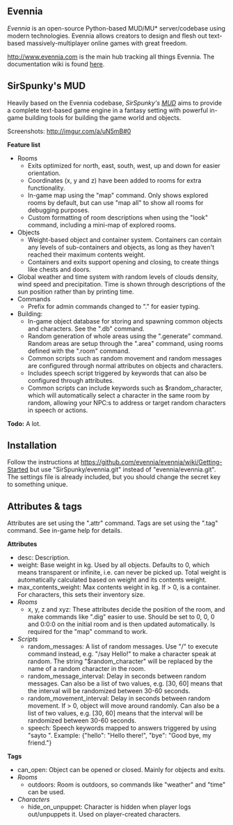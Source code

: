 Evennia
-----------------------
*Evennia* is an open-source Python-based MUD/MU\* server/codebase using modern technologies. Evennia allows creators to design and flesh out text-based massively-multiplayer online games with great freedom.

http://www.evennia.com is the main hub tracking all things Evennia. The documentation wiki is found [here](https://github.com/evennia/evennia/wiki).

SirSpunky's MUD
-----------------------
Heavily based on the Evennia codebase, *SirSpunky's [MUD](http://en.wikipedia.org/wiki/MUD)* aims to provide a complete text-based game engine in a fantasy setting with powerful in-game building tools for building the game world and objects.

Screenshots: http://imgur.com/a/uN5mB#0

**Feature list**
* Rooms
    * Exits optimized for north, east, south, west, up and down for easier orientation.
    * Coordinates (x, y and z) have been added to rooms for extra functionality.
    * In-game map using the "map" command. Only shows explored rooms by default, but can use "map all" to show all rooms for debugging purposes.
    * Custom formatting of room descriptions when using the "look" command, including a mini-map of explored rooms.
* Objects
    * Weight-based object and container system. Containers can contain any levels of sub-containers and objects, as long as they haven't reached their maximum contents weight.
    * Containers and exits support opening and closing, to create things like chests and doors.
* Global weather and time system with random levels of clouds density, wind speed and precipitation. Time is shown through descriptions of the sun position rather than by printing time.
* Commands
    * Prefix for admin commands changed to "." for easier typing.
* Building:
    * In-game object database for storing and spawning common objects and characters. See the ".db" command.
    * Random generation of whole areas using the ".generate" command. Random areas are setup through the ".area" command, using rooms defined with the ".room" command.
    * Common scripts such as random movement and random messages are configured through normal attributes on objects and characters.
    * Includes speech script triggered by keywords that can also be configured through attributes.
    * Common scripts can include keywords such as $random_character, which will automatically select a character in the same room by random, allowing your NPC:s to address or target random characters in speech or actions.

**Todo:** A lot.

Installation
-----------------------
Follow the instructions at https://github.com/evennia/evennia/wiki/Getting-Started but use "SirSpunky/evennia.git" instead of "evennia/evennia.git". The settings file is already included, but you should change the secret key to something unique.

Attributes & tags
-----------------------
Attributes are set using the ".attr" command. Tags are set using the ".tag" command. See in-game help for details.

**Attributes**
* desc: Description.
* weight: Base weight in kg. Used by all objects. Defaults to 0, which means transparent or infinite, i.e. can never be picked up. Total weight is automatically calculated based on weight and its contents weight.
* max_contents_weight: Max contents weight in kg. If > 0, is a container. For characters, this sets their inventory size.
* *Rooms*
    * x, y, z and xyz: These attributes decide the position of the room, and make commands like ".dig" easier to use. Should be set to 0, 0, 0 and 0:0:0 on the initial room and is then updated automatically. Is required for the "map" command to work.
* *Scripts*
    * random_messages: A list of random messages. Use "/" to execute command instead, e.g. "/say Hello!" to make a character speak at random. The string "$random_character" will be replaced by the name of a random character in the room.
    * random_message_interval: Delay in seconds between random messages. Can also be a list of two values, e.g. [30, 60] means that the interval will be randomized between 30-60 seconds.
    * random_movement_interval: Delay in seconds between random movement. If > 0, object will move around randomly. Can also be a list of two values, e.g. [30, 60] means that the interval will be randomized between 30-60 seconds.
    * speech: Speech keywords mapped to answers triggered by using "sayto <character> <keyword>". Example: {"hello": "Hello there!", "bye": "Good bye, my friend."}

**Tags**
* can_open: Object can be opened or closed. Mainly for objects and exits.
* *Rooms*
    * outdoors: Room is outdoors, so commands like "weather" and "time" can be used.
* *Characters*
    * hide_on_unpuppet: Character is hidden when player logs out/unpuppets it. Used on player-created characters.
